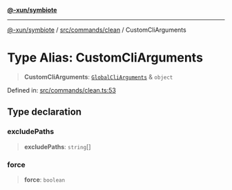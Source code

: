 [**@-xun/symbiote**](../../../../README.md)

***

[@-xun/symbiote](../../../../README.md) / [src/commands/clean](../README.md) / CustomCliArguments

# Type Alias: CustomCliArguments

> **CustomCliArguments**: [`GlobalCliArguments`](../../../configure/type-aliases/GlobalCliArguments.md) & `object`

Defined in: [src/commands/clean.ts:53](https://github.com/Xunnamius/symbiote/blob/a0fabf117a4e10cf68aa181dc5bfba0344eaceea/src/commands/clean.ts#L53)

## Type declaration

### excludePaths

> **excludePaths**: `string`[]

### force

> **force**: `boolean`
